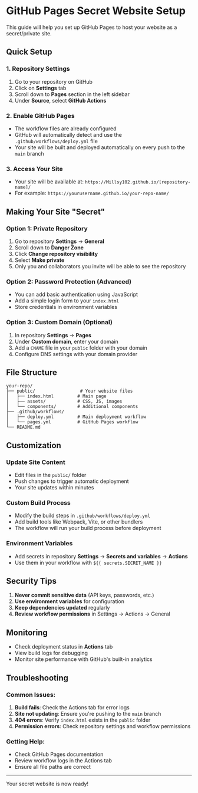 # GitHub Pages Secret Website Setup

This guide will help you set up GitHub Pages to host your website as a secret/private site.

##  Quick Setup

### 1. Repository Settings
1. Go to your repository on GitHub
2. Click on **Settings** tab
3. Scroll down to **Pages** section in the left sidebar
4. Under **Source**, select **GitHub Actions**

### 2. Enable GitHub Pages
- The workflow files are already configured
- GitHub will automatically detect and use the `.github/workflows/deploy.yml` file
- Your site will be built and deployed automatically on every push to the `main` branch

### 3. Access Your Site
- Your site will be available at: `https://Millsy102.github.io/[repository-name]/`
- For example: `https://yourusername.github.io/your-repo-name/`

##  Making Your Site "Secret"

### Option 1: Private Repository
1. Go to repository **Settings** → **General**
2. Scroll down to **Danger Zone**
3. Click **Change repository visibility**
4. Select **Make private**
5. Only you and collaborators you invite will be able to see the repository

### Option 2: Password Protection (Advanced)
- You can add basic authentication using JavaScript
- Add a simple login form to your `index.html`
- Store credentials in environment variables

### Option 3: Custom Domain (Optional)
1. In repository **Settings** → **Pages**
2. Under **Custom domain**, enter your domain
3. Add a `CNAME` file in your `public` folder with your domain
4. Configure DNS settings with your domain provider

##  File Structure
```
your-repo/
├── public/                 # Your website files
│   ├── index.html         # Main page
│   ├── assets/            # CSS, JS, images
│   └── components/        # Additional components
├── .github/workflows/
│   ├── deploy.yml         # Main deployment workflow
│   └── pages.yml          # GitHub Pages workflow
└── README.md
```

##  Customization

### Update Site Content
- Edit files in the `public/` folder
- Push changes to trigger automatic deployment
- Your site updates within minutes

### Custom Build Process
- Modify the build steps in `.github/workflows/deploy.yml`
- Add build tools like Webpack, Vite, or other bundlers
- The workflow will run your build process before deployment

### Environment Variables
- Add secrets in repository **Settings** → **Secrets and variables** → **Actions**
- Use them in your workflow with `${{ secrets.SECRET_NAME }}`

##  Security Tips

1. **Never commit sensitive data** (API keys, passwords, etc.)
2. **Use environment variables** for configuration
3. **Keep dependencies updated** regularly
4. **Review workflow permissions** in Settings → Actions → General

##  Monitoring

- Check deployment status in **Actions** tab
- View build logs for debugging
- Monitor site performance with GitHub's built-in analytics

##  Troubleshooting

### Common Issues:
1. **Build fails**: Check the Actions tab for error logs
2. **Site not updating**: Ensure you're pushing to the `main` branch
3. **404 errors**: Verify `index.html` exists in the `public` folder
4. **Permission errors**: Check repository settings and workflow permissions

### Getting Help:
- Check GitHub Pages documentation
- Review workflow logs in the Actions tab
- Ensure all file paths are correct

---

Your secret website is now ready! 

